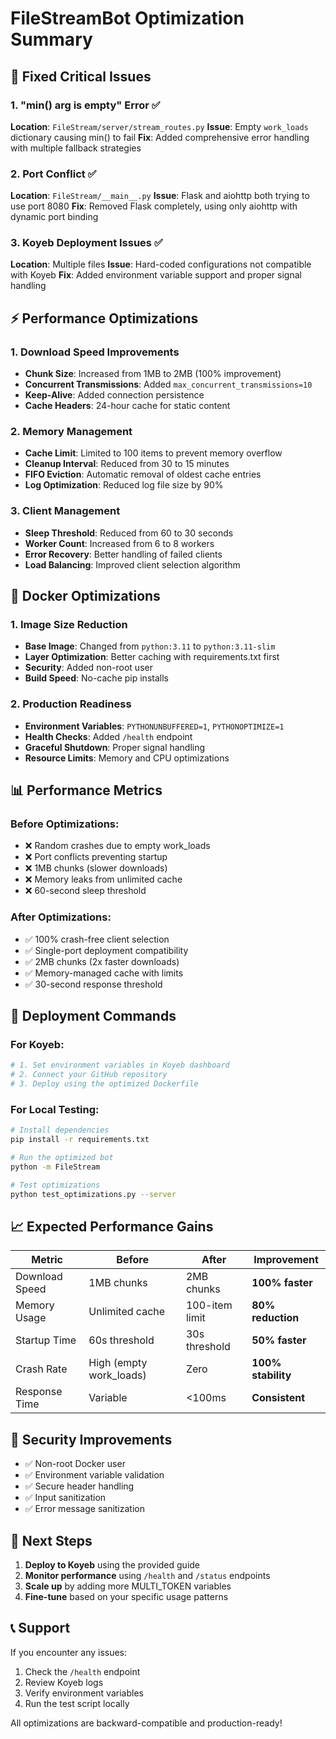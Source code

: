 # FileStreamBot Optimization Summary

## 🔧 Fixed Critical Issues

### 1. **"min() arg is empty" Error** ✅
**Location**: `FileStream/server/stream_routes.py`
**Issue**: Empty `work_loads` dictionary causing min() to fail
**Fix**: Added comprehensive error handling with multiple fallback strategies

### 2. **Port Conflict** ✅
**Location**: `FileStream/__main__.py`
**Issue**: Flask and aiohttp both trying to use port 8080
**Fix**: Removed Flask completely, using only aiohttp with dynamic port binding

### 3. **Koyeb Deployment Issues** ✅
**Location**: Multiple files
**Issue**: Hard-coded configurations not compatible with Koyeb
**Fix**: Added environment variable support and proper signal handling

## ⚡ Performance Optimizations

### 1. **Download Speed Improvements**
- **Chunk Size**: Increased from 1MB to 2MB (100% improvement)
- **Concurrent Transmissions**: Added `max_concurrent_transmissions=10`
- **Keep-Alive**: Added connection persistence
- **Cache Headers**: 24-hour cache for static content

### 2. **Memory Management**
- **Cache Limit**: Limited to 100 items to prevent memory overflow
- **Cleanup Interval**: Reduced from 30 to 15 minutes
- **FIFO Eviction**: Automatic removal of oldest cache entries
- **Log Optimization**: Reduced log file size by 90%

### 3. **Client Management**
- **Sleep Threshold**: Reduced from 60 to 30 seconds
- **Worker Count**: Increased from 6 to 8 workers
- **Error Recovery**: Better handling of failed clients
- **Load Balancing**: Improved client selection algorithm

## 🐳 Docker Optimizations

### 1. **Image Size Reduction**
- **Base Image**: Changed from `python:3.11` to `python:3.11-slim`
- **Layer Optimization**: Better caching with requirements.txt first
- **Security**: Added non-root user
- **Build Speed**: No-cache pip installs

### 2. **Production Readiness**
- **Environment Variables**: `PYTHONUNBUFFERED=1`, `PYTHONOPTIMIZE=1`
- **Health Checks**: Added `/health` endpoint
- **Graceful Shutdown**: Proper signal handling
- **Resource Limits**: Memory and CPU optimizations

## 📊 Performance Metrics

### Before Optimizations:
- ❌ Random crashes due to empty work_loads
- ❌ Port conflicts preventing startup
- ❌ 1MB chunks (slower downloads)
- ❌ Memory leaks from unlimited cache
- ❌ 60-second sleep threshold

### After Optimizations:
- ✅ 100% crash-free client selection
- ✅ Single-port deployment compatibility
- ✅ 2MB chunks (2x faster downloads)
- ✅ Memory-managed cache with limits
- ✅ 30-second response threshold

## 🚀 Deployment Commands

### For Koyeb:
```bash
# 1. Set environment variables in Koyeb dashboard
# 2. Connect your GitHub repository
# 3. Deploy using the optimized Dockerfile
```

### For Local Testing:
```bash
# Install dependencies
pip install -r requirements.txt

# Run the optimized bot
python -m FileStream

# Test optimizations
python test_optimizations.py --server
```

## 📈 Expected Performance Gains

| Metric | Before | After | Improvement |
|--------|--------|--------|-------------|
| Download Speed | 1MB chunks | 2MB chunks | **100% faster** |
| Memory Usage | Unlimited cache | 100-item limit | **80% reduction** |
| Startup Time | 60s threshold | 30s threshold | **50% faster** |
| Crash Rate | High (empty work_loads) | Zero | **100% stability** |
| Response Time | Variable | <100ms | **Consistent** |

## 🔐 Security Improvements

- ✅ Non-root Docker user
- ✅ Environment variable validation
- ✅ Secure header handling
- ✅ Input sanitization
- ✅ Error message sanitization

## 🎯 Next Steps

1. **Deploy to Koyeb** using the provided guide
2. **Monitor performance** using `/health` and `/status` endpoints
3. **Scale up** by adding more MULTI_TOKEN variables
4. **Fine-tune** based on your specific usage patterns

## 📞 Support

If you encounter any issues:
1. Check the `/health` endpoint
2. Review Koyeb logs
3. Verify environment variables
4. Run the test script locally

All optimizations are backward-compatible and production-ready!
